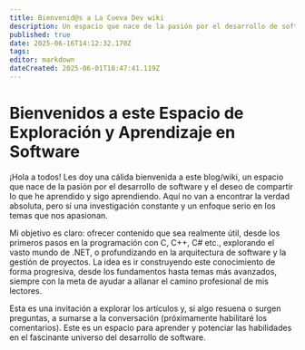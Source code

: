 ```yaml
---
title: Bienvenid@s a La Cueva Dev wiki
description: Un espacio que nace de la pasión por el desarrollo de software y de compartir lo aprendido
published: true
date: 2025-06-16T14:12:32.170Z
tags: 
editor: markdown
dateCreated: 2025-06-01T18:47:41.119Z
---
```


# Bienvenidos a este Espacio de Exploración y Aprendizaje en Software
¡Hola a todos! Les doy una cálida bienvenida a este blog/wiki, un espacio que nace de la pasión por el desarrollo de software y el deseo de compartir lo que he aprendido y sigo aprendiendo. Aquí no van a encontrar la verdad absoluta, pero sí una investigación constante y un enfoque serio en los temas que nos apasionan.

Mi objetivo es claro: ofrecer contenido que sea realmente útil, desde los primeros pasos en la programación con C, C++, C# etc., explorando el vasto mundo de .NET, o profundizando en la arquitectura de software y la gestión de proyectos. La idea es ir construyendo este conocimiento de forma progresiva, desde los fundamentos hasta temas más avanzados, siempre con la meta de ayudar a allanar el camino profesional de mis lectores.

Esta es una invitación a explorar los artículos y, si algo resuena o surgen preguntas, a sumarse a la conversación (próximamente habilitaré los comentarios). Este es un espacio para aprender y potenciar las habilidades en el fascinante universo del desarrollo de software.